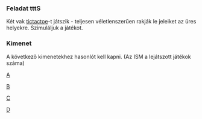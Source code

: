### Feladat tttS
Két vak [tictactoe](https://en.wikipedia.org/wiki/Tic-tac-toe)-t játszik - teljesen véletlenszerűen rakják le jeleiket az üres helyekre. 
Szimuláljuk a játékot. 

### Kimenet
A következő kimenetekhez hasonlót kell kapni. (Az ISM a lejátszott játékok száma)

[A](abra2.png)

[B](abra3.png)

[C](abra4.png)

[D](abra5.png)

